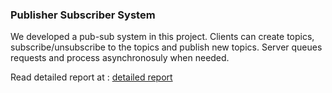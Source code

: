 ### Publisher Subscriber System

We developed a pub-sub system in this project. Clients can create topics, subscribe/unsubscribe to the topics and publish new topics. Server queues requests and process asynchronosuly when needed. 

Read detailed report at : [detailed report](Report.pdf)